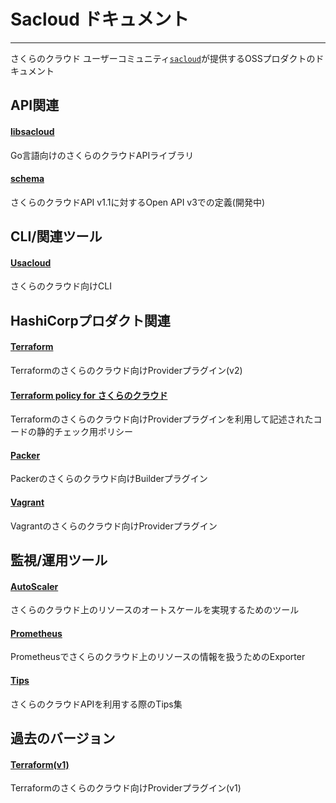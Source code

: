 # Sacloud ドキュメント

---

さくらのクラウド ユーザーコミュニティ[`sacloud`](https://github.com/sacloud)が提供するOSSプロダクトのドキュメント

## API関連

#### [libsacloud](https://github.com/sacloud/libsacloud)

Go言語向けのさくらのクラウドAPIライブラリ

#### [schema](https://github.com/sacloud/schema)

さくらのクラウドAPI v1.1に対するOpen API v3での定義(開発中)

## CLI/関連ツール

#### [Usacloud](./usacloud/)

さくらのクラウド向けCLI

## HashiCorpプロダクト関連

#### [Terraform](./terraform/)

Terraformのさくらのクラウド向けProviderプラグイン(v2)

#### [Terraform policy for さくらのクラウド](./terraform-policy/)

Terraformのさくらのクラウド向けProviderプラグインを利用して記述されたコードの静的チェック用ポリシー

#### [Packer](https://github.com/sacloud/packer-plugin-sakuracloud)

Packerのさくらのクラウド向けBuilderプラグイン

#### [Vagrant](https://github.com/sacloud/vagrant-sakura)

Vagrantのさくらのクラウド向けProviderプラグイン

## 監視/運用ツール

#### [AutoScaler](./autoscaler/)

さくらのクラウド上のリソースのオートスケールを実現するためのツール

#### [Prometheus](./prometheus/)

Prometheusでさくらのクラウド上のリソースの情報を扱うためのExporter

#### [Tips](https://github.com/sacloud/tips)

さくらのクラウドAPIを利用する際のTips集

## 過去のバージョン

#### [Terraform(v1)](./terraform-v1/)

Terraformのさくらのクラウド向けProviderプラグイン(v1)
